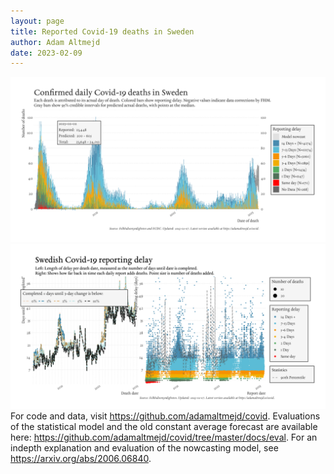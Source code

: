 ```yaml
---
layout: page
title: Reported Covid-19 deaths in Sweden
author: Adam Altmejd
date: 2023-02-09
---
```


![Graph of Swedish Covid-19 deaths with reporting delay.](deaths_lag_sweden_2023-02-09.png "Swedish Covid-19 deaths.")
![Graph of Swedish Covid-19 reporting delay in daily deaths.](lag_trend_sweden_2023-02-09.png "Trend in Swedish Covid-19 mortality reporting delay.")
For code and data, visit <https://github.com/adamaltmejd/covid>.
Evaluations of the statistical model and the old constant average forecast are available here: <https://github.com/adamaltmejd/covid/tree/master/docs/eval>.
For an indepth explanation and evaluation of the nowcasting model, see <https://arxiv.org/abs/2006.06840>.

